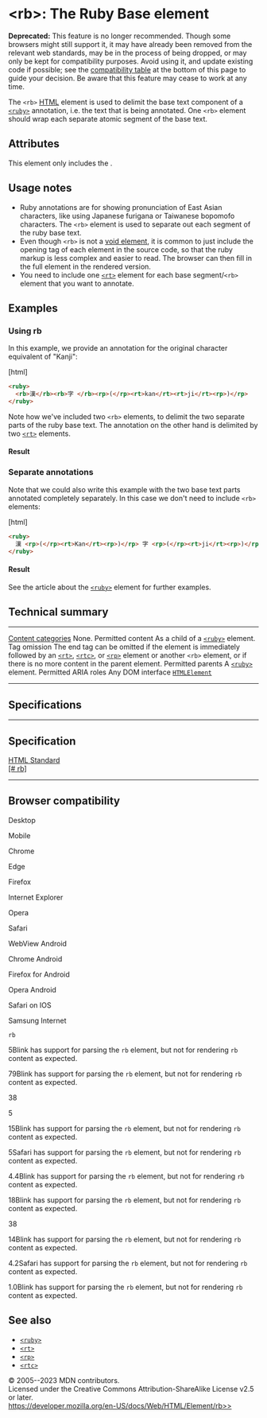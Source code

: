 \<rb\>: The Ruby Base element
=============================

**Deprecated:** This feature is no longer recommended. Though some
browsers might still support it, it may have already been removed from
the relevant web standards, may be in the process of being dropped, or
may only be kept for compatibility purposes. Avoid using it, and update
existing code if possible; see the [compatibility
table](#browser_compatibility) at the bottom of this page to guide your
decision. Be aware that this feature may cease to work at any time.

The `<rb>` [HTML](../index) element is used to delimit the base text
component of a [`<ruby>`](ruby) annotation, i.e. the text that is being
annotated. One `<rb>` element should wrap each separate atomic segment
of the base text.

Attributes
----------

This element only includes the [](_Resources/Markup%20And%20Styling/html/global_attributes/index.md).

Usage notes
-----------

- Ruby annotations are for showing pronunciation of East Asian
    characters, like using Japanese furigana or Taiwanese bopomofo
    characters. The `<rb>` element is used to separate out each segment
    of the ruby base text.
- Even though `<rb>` is not a [void
    element](https://developer.mozilla.org/en-US/docs/Glossary/Void_element),
    it is common to just include the opening tag of each element in the
    source code, so that the ruby markup is less complex and easier to
    read. The browser can then fill in the full element in the rendered
    version.
- You need to include one [`<rt>`](rt) element for each base
    segment/`<rb>` element that you want to annotate.

Examples
--------

### Using rb

In this example, we provide an annotation for the original character
equivalent of \"Kanji\":

[html]

```html
<ruby>
  <rb>漢</rb><rb>字 </rb><rp>(</rp><rt>kan</rt><rt>ji</rt><rp>)</rp>
</ruby>
```

Note how we\'ve included two `<rb>` elements, to delimit the two
separate parts of the ruby base text. The annotation on the other hand
is delimited by two [`<rt>`](rt) elements.

#### Result

### Separate annotations

Note that we could also write this example with the two base text parts
annotated completely separately. In this case we don\'t need to include
`<rb>` elements:

[html]

```html
<ruby>
  漢 <rp>(</rp><rt>Kan</rt><rp>)</rp> 字 <rp>(</rp><rt>ji</rt><rp>)</rp>
</ruby>
```

#### Result

See the article about the [`<ruby>`](ruby) element for further examples.

Technical summary
-----------------

  --------------------------------------------- ----------------------------------------------------------------------------------------------------------------------------------------------------------------------------------------------------------------
  [Content categories](../content_categories)   None.
  Permitted content                             As a child of a [`<ruby>`](ruby) element.
  Tag omission                                  The end tag can be omitted if the element is immediately followed by an [`<rt>`](rt), [`<rtc>`](rtc), or [`<rp>`](rp) element or another `<rb>` element, or if there is no more content in the parent element.
  Permitted parents                             A [`<ruby>`](ruby) element.
  Permitted ARIA roles                          Any
  DOM interface                                 [`HTMLElement`](https://developer.mozilla.org/en-US/docs/Web/API/HTMLElement)
  --------------------------------------------- ----------------------------------------------------------------------------------------------------------------------------------------------------------------------------------------------------------------

Specifications
--------------

  -----------------------------------------------------------------------

Specification
  -----------------------------------------------------------------------

  [HTML Standard\
  [\#
  rb]](https://html.spec.whatwg.org/multipage/obsolete.html#rb)

  -----------------------------------------------------------------------

Browser compatibility
---------------------

Desktop

Mobile

Chrome

Edge

Firefox

Internet Explorer

Opera

Safari

WebView Android

Chrome Android

Firefox for Android

Opera Android

Safari on IOS

Samsung Internet

`rb`

5Blink has support for parsing the `rb` element, but not for rendering
`rb` content as expected.

79Blink has support for parsing the `rb` element, but not for rendering
`rb` content as expected.

38

5

15Blink has support for parsing the `rb` element, but not for rendering
`rb` content as expected.

5Safari has support for parsing the `rb` element, but not for rendering
`rb` content as expected.

4.4Blink has support for parsing the `rb` element, but not for rendering
`rb` content as expected.

18Blink has support for parsing the `rb` element, but not for rendering
`rb` content as expected.

38

14Blink has support for parsing the `rb` element, but not for rendering
`rb` content as expected.

4.2Safari has support for parsing the `rb` element, but not for
rendering `rb` content as expected.

1.0Blink has support for parsing the `rb` element, but not for rendering
`rb` content as expected.

See also
--------

- [`<ruby>`](ruby)
- [`<rt>`](rt)
- [`<rp>`](rp)
- [`<rtc>`](rtc)

© 2005--2023 MDN contributors.\
Licensed under the Creative Commons Attribution-ShareAlike License v2.5
or later.\
https://developer.mozilla.org/en-US/docs/Web/HTML/Element/rb>>
